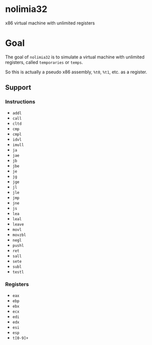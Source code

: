 # nolimia32
x86 virtual machine with unlimited registers

# Goal
The goal of `nolimia32` is to simulate a virtual machine with unlimited
registers, called `temporaries` or `temps`.

So this is actually a pseudo x86 assembly, `%t0`, `%t1`, etc. as a register.

## Support

### Instructions
* `addl`
* `call`
* `cltd`
* `cmp`
* `cmpl`
* `idvl`
* `imull`
* `ja`
* `jae`
* `jb`
* `jbe`
* `je`
* `jg`
* `jge`
* `jl`
* `jle`
* `jmp`
* `jne`
* `js`
* `lea`
* `leal`
* `leave`
* `movl`
* `movzbl`
* `negl`
* `pushl`
* `ret`
* `sall`
* `sete`
* `subl`
* `testl`

### Registers
* `eax`
* `ebp`
* `ebx`
* `ecx`
* `edi`
* `edx`
* `esi`
* `esp`
* `t[0-9]+`
